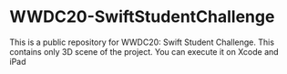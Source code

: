 # WWDC20-SwiftStudentChallenge
This is a public repository for WWDC20: Swift Student Challenge. This contains only 3D scene of the project. You can execute it on Xcode and iPad

